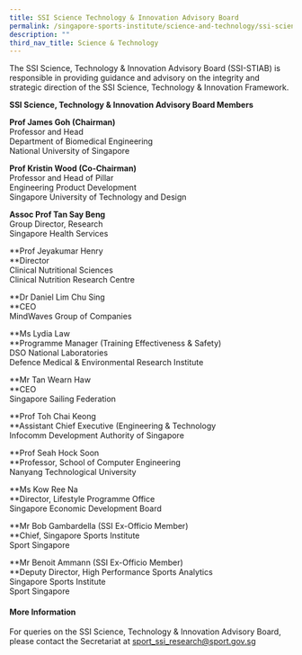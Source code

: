 ```yaml
---
title: SSI Science Technology & Innovation Advisory Board
permalink: /singapore-sports-institute/science-and-technology/ssi-science-technology-innovation-advisory-board/
description: ""
third_nav_title: Science & Technology
---
```

The SSI Science, Technology & Innovation Advisory Board (SSI-STIAB) is responsible in providing guidance and advisory on the integrity and strategic direction of the SSI Science, Technology & Innovation Framework.

**SSI Science, Technology & Innovation Advisory Board Members**  

**Prof James Goh (Chairman)**  
Professor and Head  
Department of Biomedical Engineering  
National University of Singapore 

**Prof Kristin Wood (Co-Chairman)**  
Professor and Head of Pillar   
Engineering Product Development  
Singapore University of Technology and Design

**Assoc Prof Tan Say Beng**   
Group Director, Research  
Singapore Health Services

**Prof Jeyakumar Henry  
**Director  
Clinical Nutritional Sciences  
Clinical Nutrition Research Centre

**Dr Daniel Lim Chu Sing  
**CEO  
MindWaves Group of Companies 

**Ms Lydia Law  
**Programme Manager (Training Effectiveness & Safety)  
DSO National Laboratories  
Defence Medical & Environmental Research Institute

**Mr Tan Wearn Haw  
**CEO  
Singapore Sailing Federation 

**Prof Toh Chai Keong  
**Assistant Chief Executive (Engineering & Technology  
Infocomm Development Authority of Singapore  
  
**Prof Seah Hock Soon  
**Professor, School of Computer Engineering  
Nanyang Technological University

**Ms Kow Ree Na  
**Director, Lifestyle Programme Office  
Singapore Economic Development Board

**Mr Bob Gambardella (SSI Ex-Officio Member)  
**Chief, Singapore Sports Institute  
Sport Singapore

**Mr Benoit Ammann (SSI Ex-Officio Member)  
**Deputy Director, High Performance Sports Analytics  
Singapore Sports Institute  
Sport Singapore 

#### **More Information**

For queries on the SSI Science, Technology & Innovation Advisory Board, please contact the Secretariat at [sport_ssi_research@sport.gov.sg](mailto:sport_ssi_research@sport.gov.sg)